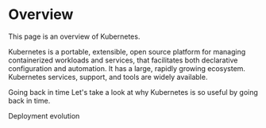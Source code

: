 # Overview
This page is an overview of Kubernetes.

Kubernetes is a portable, extensible, open source platform for managing containerized workloads and services, that facilitates both declarative configuration and automation. It has a large, rapidly growing ecosystem. Kubernetes services, support, and tools are widely available.

Going back in time
Let's take a look at why Kubernetes is so useful by going back in time.

Deployment evolution
